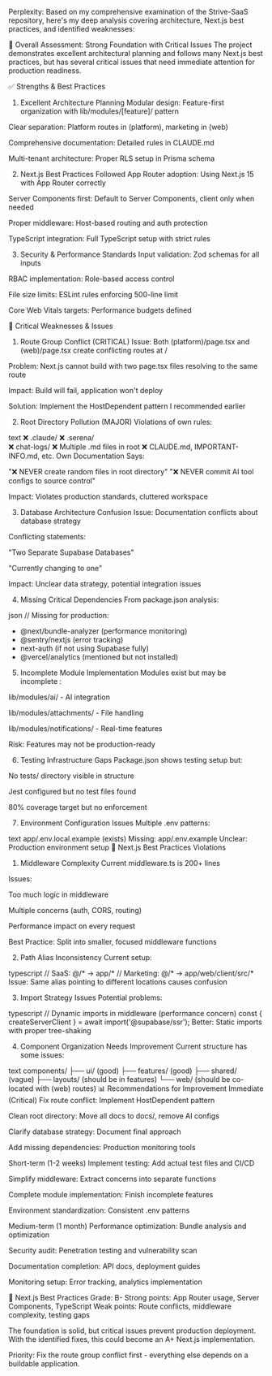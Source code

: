 Perplexity:
Based on my comprehensive examination of the Strive-SaaS repository, here's my deep analysis covering architecture, Next.js best practices, and identified weaknesses:

🎯 Overall Assessment: Strong Foundation with Critical Issues
The project demonstrates excellent architectural planning and follows many Next.js best practices, but has several critical issues that need immediate attention for production readiness.

✅ Strengths & Best Practices
1. Excellent Architecture Planning
Modular design: Feature-first organization with lib/modules/[feature]/ pattern

Clear separation: Platform routes in (platform), marketing in (web)

Comprehensive documentation: Detailed rules in CLAUDE.md

Multi-tenant architecture: Proper RLS setup in Prisma schema

2. Next.js Best Practices Followed
App Router adoption: Using Next.js 15 with App Router correctly

Server Components first: Default to Server Components, client only when needed

Proper middleware: Host-based routing and auth protection

TypeScript integration: Full TypeScript setup with strict rules

3. Security & Performance Standards
Input validation: Zod schemas for all inputs

RBAC implementation: Role-based access control

File size limits: ESLint rules enforcing 500-line limit

Core Web Vitals targets: Performance budgets defined

🚨 Critical Weaknesses & Issues
1. Route Group Conflict (CRITICAL)
Issue: Both (platform)/page.tsx and (web)/page.tsx create conflicting routes at /

Problem: Next.js cannot build with two page.tsx files resolving to the same route

Impact: Build will fail, application won't deploy

Solution: Implement the HostDependent pattern I recommended earlier

2. Root Directory Pollution (MAJOR)
Violations of own rules:

text
❌ .claude/
❌ .serena/  
❌ chat-logs/
❌ Multiple .md files in root
❌ CLAUDE.md, IMPORTANT-INFO.md, etc.
Own Documentation Says:

"❌ NEVER create random files in root directory"
"❌ NEVER commit AI tool configs to source control"

Impact: Violates production standards, cluttered workspace

3. Database Architecture Confusion
Issue: Documentation conflicts about database strategy

Conflicting statements:

"Two Separate Supabase Databases"

"Currently changing to one"

Impact: Unclear data strategy, potential integration issues

4. Missing Critical Dependencies
From package.json analysis:

json
// Missing for production:
- @next/bundle-analyzer (performance monitoring)
- @sentry/nextjs (error tracking) 
- next-auth (if not using Supabase fully)
- @vercel/analytics (mentioned but not installed)
5. Incomplete Module Implementation
Modules exist but may be incomplete :

lib/modules/ai/ - AI integration

lib/modules/attachments/ - File handling

lib/modules/notifications/ - Real-time features

Risk: Features may not be production-ready

6. Testing Infrastructure Gaps
Package.json shows testing setup but:

No tests/ directory visible in structure

Jest configured but no test files found

80% coverage target but no enforcement

7. Environment Configuration Issues
Multiple .env patterns:

text
app/.env.local.example (exists)
Missing: app/.env.example
Unclear: Production environment setup
🔧 Next.js Best Practices Violations
1. Middleware Complexity
Current middleware.ts is 200+ lines

Issues:

Too much logic in middleware

Multiple concerns (auth, CORS, routing)

Performance impact on every request

Best Practice: Split into smaller, focused middleware functions

2. Path Alias Inconsistency
Current setup:

typescript
// SaaS: @/* → app/*
// Marketing: @/* → app/web/client/src/*
Issue: Same alias pointing to different locations causes confusion

3. Import Strategy Issues
Potential problems:

typescript
// Dynamic imports in middleware (performance concern)
const { createServerClient } = await import('@supabase/ssr');
Better: Static imports with proper tree-shaking

4. Component Organization Needs Improvement
Current structure has some issues:

text
components/
├── ui/ (good)
├── features/ (good) 
├── shared/ (vague)
├── layouts/ (should be in features)
└── web/ (should be co-located with (web) routes)
📊 Recommendations for Improvement
Immediate (Critical)
Fix route conflict: Implement HostDependent pattern

Clean root directory: Move all docs to docs/, remove AI configs

Clarify database strategy: Document final approach

Add missing dependencies: Production monitoring tools

Short-term (1-2 weeks)
Implement testing: Add actual test files and CI/CD

Simplify middleware: Extract concerns into separate functions

Complete module implementation: Finish incomplete features

Environment standardization: Consistent .env patterns

Medium-term (1 month)
Performance optimization: Bundle analysis and optimization

Security audit: Penetration testing and vulnerability scan

Documentation completion: API docs, deployment guides

Monitoring setup: Error tracking, analytics implementation

🎯 Next.js Best Practices Grade: B-
Strong points: App Router usage, Server Components, TypeScript
Weak points: Route conflicts, middleware complexity, testing gaps

The foundation is solid, but critical issues prevent production deployment. With the identified fixes, this could become an A+ Next.js implementation.

Priority: Fix the route group conflict first - everything else depends on a buildable application.